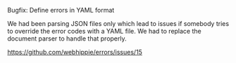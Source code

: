 Bugfix: Define errors in YAML format

We had been parsing JSON files only which lead to issues if somebody tries to
override the error codes with a YAML file. We had to replace the document parser
to handle that properly.

https://github.com/webhippie/errors/issues/15
